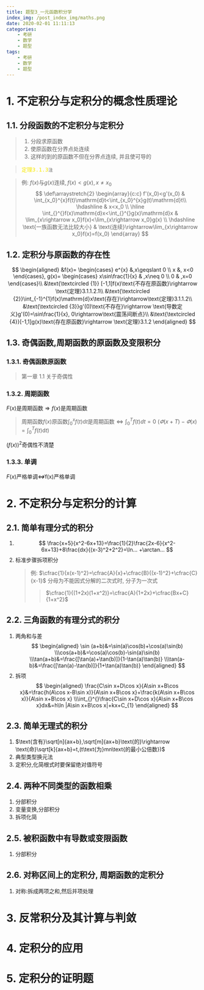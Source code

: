 ```yaml
---
title: 题型3_一元函数积分学
index_img: /post_index_img/maths.png
date: 2020-02-01 11:11:13
categories:
    - 考研
    - 数学
    - 题型
tags:
    - 考研
    - 数学
    - 题型
---
```


# 1. 不定积分与定积分的概念性质理论

## 1.1. 分段函数的不定积分与定积分

> 1. 分段求原函数  
> 2. 使原函数在分界点处连续  
> 3. 这样的到的原函数不但在分界点连续, 并且使可导的

> <kbd><font color=#f8e800>定理3.1.3</font></kbd><small>注</small>

> 例: $f(x)\text{与}g(x)\text{连续},f(x)<g(x),x\neq x_0$
> $$
> \def\arraystretch{2}
>    \begin{array}{c:c}
>     f'(x_0)<g'(x_0) & \int_{x_0}^{x}f(t)\mathrm{d}t<\int_{x_0}^{x}g(t)\mathrm{d}t\\ \hdashline
>     & x<x_0 \\ \hline
>    \int_{}^{}f(x)\mathrm{d}x<\int_{}^{}g(x)\mathrm{d}x & \lim_{x\rightarrow x_0}f(x)<\lim_{x\rightarrow x_0}g(x) \\ \hdashline
>    \text{一族函数无法比较大小} & \text{连续}\rightarrow\lim_{x\rightarrow x_0}f(x)=f(x_0)
> \end{array}
> $$

## 1.2. 定积分与原函数的存在性

$$
\begin{aligned}
&f(x)=
\begin{cases}
   e^{x} &,x\geqslant 0 \\
   x &, x<0
\end{cases},
g(x)=
\begin{cases}
   x\sin\frac{1}{x} & ,x\neq 0 \\
   0 & ,x=0
\end{cases}\\
&\text{\textcircled {1}} [-1,1]f(x)\text{不存在原函数}\rightarrow \text{定理}3.1.1.2.1\\
&\text{\textcircled {2}}\int_{-1}^{1}f(x)\mathrm{d}x\text{存在}\rightarrow\text{定理}3.1.1.2\\
&\text{\textcircled {3}}g'(0)\text{不存在}\rightarrow \text{导数定义}g'(0)=\sin\frac{1}{x}, 0\rightarrow\text{震荡间断点}\\
&\text{\textcircled {4}}[-1,1]g(x)\text{存在原函数}\rightarrow \text{定理}3.1.2
\end{aligned}
$$

## 1.3. 奇偶函数,周期函数的原函数及变限积分

### 1.3.1. 奇偶函数原函数

> 第一章 1.1 关于奇偶性

### 1.3.2. 周期函数

$F(x)$是周期函数$\Rightarrow f(x)$是周期函数
> 周期函数$f(x)$原函数$\int_{0}^{x}f(t)\mathrm{d}t$是周期函数$\Leftrightarrow \int_{0}^{T}f(t)dt=0\ (\varPhi(x+T)-\varPhi(x)=\int_{0}^{T}f(t)\mathrm{d}t)$

$(f(x))^{2}$奇偶性不清楚

### 1.3.3. 单调

$F(x)$严格单调$\nLeftrightarrow$f(x)严格单调

# 2. 不定积分与定积分的计算

## 2.1. 简单有理分式的积分

1. 
    $$
    \frac{x+5}{x^2-6x+13}=\frac{1}{2}\frac{2x-6}{x^2-6x+13}+8\frac{dx}{(x-3)^2+2^2}=\ln... +\arctan... 
    $$
2. 标准步骤拆项积分
    > 例: $\cfrac{1}{x(x-1)^2}=\cfrac{A}{x}+\cfrac{B}{(x-1)^2}+\cfrac{C}{x-1}$
    > 分母为不能因式分解的二次式时, 分子为一次式
    > > $\cfrac{1}{(1+2x)(1+x^2)}=\cfrac{A}{1+2x}+\cfrac{Bx+C}{1+x^2}$

## 2.2. 三角函数的有理分式的积分

1. 两角和与差
    $$
    \begin{aligned}
    \sin (a+b)&=\sin(a)\cos(b)+\cos(a)\sin(b)
    \\\cos(a+b)&=\cos(a)\cos(b)-\sin(a)\sin(b)
    \\\tan(a+b)&=\frac{[\tan(a)+\tan(b)]}{1-\tan(a)\tan(b)}
    \\\tan(a-b)&=\frac{[\tan(a)-\tan(b)]}{1+\tan(a)\tan(b)}
    \end{aligned}
    $$
2. 拆项
    $$
    \begin{aligned}
    \frac{C\sin x+D\cos x}{A\sin x+B\cos x}&=\frac{h(A\cos x-B\sin x)}{A\sin x+B\cos x}+\frac{k(A\sin x+B\cos x)}{A\sin x+B\cos x}
    \\\int_{}^{}\frac{C\sin x+D\cos x}{A\sin x+B\cos x}dx&=h\ln |A\sin x+B\cos x|+kx+C_{1}
    \end{aligned}
    $$

## 2.3. 简单无理式的积分

1. $\text{含有}\sqrt[n]{ax+b},\sqrt[m]{ax+b}\text{的}\rightarrow \text{命}\sqrt[k]{ax+b}=t,(t\text{为}mn\text{的最小公倍数})$
2. 典型类型换元法
3. 定积分,化简根式时要保留绝对值符号

## 2.4. 两种不同类型的函数相乘

1. 分部积分
2. 变量变换,分部积分
3. 拆项化简

## 2.5. 被积函数中有导数或变限函数

1. 分部积分

## 2.6. 对称区间上的定积分, 周期函数的定积分

1. 对称:拆成两项之和,然后并项处理

# 3. 反常积分及其计算与判敛

# 4. 定积分的应用

# 5. 定积分的证明题

